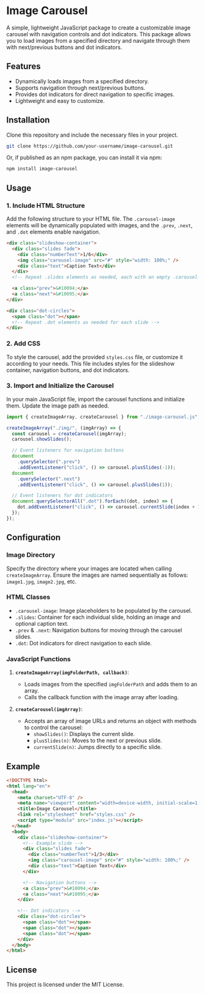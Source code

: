 # Image Carousel

A simple, lightweight JavaScript package to create a customizable image carousel with navigation controls and dot indicators. This package allows you to load images from a specified directory and navigate through them with next/previous buttons and dot indicators.

## Features

- Dynamically loads images from a specified directory.
- Supports navigation through next/previous buttons.
- Provides dot indicators for direct navigation to specific images.
- Lightweight and easy to customize.

## Installation

Clone this repository and include the necessary files in your project.

```bash
git clone https://github.com/your-username/image-carousel.git
```

Or, if published as an npm package, you can install it via npm:

```bash
npm install image-carousel
```

## Usage

### 1. Include HTML Structure

Add the following structure to your HTML file. The `.carousel-image` elements will be dynamically populated with images, and the `.prev`, `.next`, and `.dot` elements enable navigation.

```html
<div class="slideshow-container">
  <div class="slides fade">
    <div class="numberText">1/6</div>
    <img class="carousel-image" src="#" style="width: 100%;" />
    <div class="text">Caption Text</div>
  </div>
  <!-- Repeat .slides elements as needed, each with an empty .carousel-image element -->

  <a class="prev">&#10094;</a>
  <a class="next">&#10095;</a>
</div>

<div class="dot-circles">
  <span class="dot"></span>
  <!-- Repeat .dot elements as needed for each slide -->
</div>
```

### 2. Add CSS

To style the carousel, add the provided `styles.css` file, or customize it according to your needs. This file includes styles for the slideshow container, navigation buttons, and dot indicators.

### 3. Import and Initialize the Carousel

In your main JavaScript file, import the carousel functions and initialize them. Update the image path as needed.

```javascript
import { createImageArray, createCarousel } from "./image-carousel.js";

createImageArray("./img/", (imgArray) => {
  const carousel = createCarousel(imgArray);
  carousel.showSlides();

  // Event listeners for navigation buttons
  document
    .querySelector(".prev")
    .addEventListener("click", () => carousel.plusSlides(-1));
  document
    .querySelector(".next")
    .addEventListener("click", () => carousel.plusSlides(1));

  // Event listeners for dot indicators
  document.querySelectorAll(".dot").forEach((dot, index) => {
    dot.addEventListener("click", () => carousel.currentSlide(index + 1));
  });
});
```

## Configuration

### Image Directory

Specify the directory where your images are located when calling `createImageArray`. Ensure the images are named sequentially as follows: `image1.jpg`, `image2.jpg`, etc.

### HTML Classes

- `.carousel-image`: Image placeholders to be populated by the carousel.
- `.slides`: Container for each individual slide, holding an image and optional caption text.
- `.prev` & `.next`: Navigation buttons for moving through the carousel slides.
- `.dot`: Dot indicators for direct navigation to each slide.

### JavaScript Functions

1. **`createImageArray(imgFolderPath, callback)`**:

   - Loads images from the specified `imgFolderPath` and adds them to an array.
   - Calls the callback function with the image array after loading.

2. **`createCarousel(imgArray)`**:
   - Accepts an array of image URLs and returns an object with methods to control the carousel:
     - `showSlides()`: Displays the current slide.
     - `plusSlides(n)`: Moves to the next or previous slide.
     - `currentSlide(n)`: Jumps directly to a specific slide.

## Example

```html
<!DOCTYPE html>
<html lang="en">
  <head>
    <meta charset="UTF-8" />
    <meta name="viewport" content="width=device-width, initial-scale=1.0" />
    <title>Image Carousel</title>
    <link rel="stylesheet" href="styles.css" />
    <script type="module" src="index.js"></script>
  </head>
  <body>
    <div class="slideshow-container">
      <!-- Example slide -->
      <div class="slides fade">
        <div class="numberText">1/3</div>
        <img class="carousel-image" src="#" style="width: 100%;" />
        <div class="text">Caption Text</div>
      </div>

      <!-- Navigation buttons -->
      <a class="prev">&#10094;</a>
      <a class="next">&#10095;</a>
    </div>

    <!-- Dot indicators -->
    <div class="dot-circles">
      <span class="dot"></span>
      <span class="dot"></span>
      <span class="dot"></span>
    </div>
  </body>
</html>
```

## License

This project is licensed under the MIT License.
